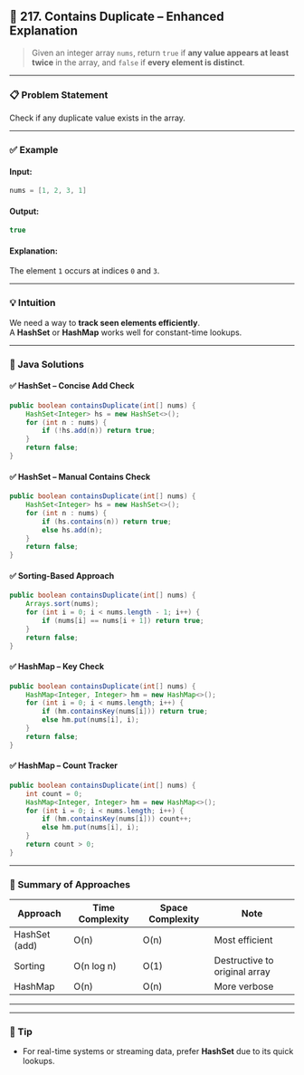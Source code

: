 ## 🔁 217. Contains Duplicate – Enhanced Explanation

> Given an integer array `nums`, return `true` if **any value appears at least twice** in the array, and `false` if **every element is distinct**.

---

### 📋 Problem Statement

Check if any duplicate value exists in the array.

---

### ✅ Example

#### Input:
```java
nums = [1, 2, 3, 1]
```
#### Output:
```java
true
```
#### Explanation:
The element `1` occurs at indices `0` and `3`.

---

### 💡 Intuition

We need a way to **track seen elements efficiently**.  
A **HashSet** or **HashMap** works well for constant-time lookups.

---

### 🔑 Java Solutions

#### ✅ HashSet – Concise Add Check

```java
public boolean containsDuplicate(int[] nums) {
    HashSet<Integer> hs = new HashSet<>();
    for (int n : nums) {
        if (!hs.add(n)) return true;
    }
    return false;
}
```

#### ✅ HashSet – Manual Contains Check

```java
public boolean containsDuplicate(int[] nums) {
    HashSet<Integer> hs = new HashSet<>();
    for (int n : nums) {
        if (hs.contains(n)) return true;
        else hs.add(n);
    }
    return false;
}
```

#### ✅ Sorting-Based Approach

```java
public boolean containsDuplicate(int[] nums) {
    Arrays.sort(nums);
    for (int i = 0; i < nums.length - 1; i++) {
        if (nums[i] == nums[i + 1]) return true;
    }
    return false;
}
```

#### ✅ HashMap – Key Check

```java
public boolean containsDuplicate(int[] nums) {
    HashMap<Integer, Integer> hm = new HashMap<>();
    for (int i = 0; i < nums.length; i++) {
        if (hm.containsKey(nums[i])) return true;
        else hm.put(nums[i], i);
    }
    return false;
}
```

#### ✅ HashMap – Count Tracker

```java
public boolean containsDuplicate(int[] nums) {
    int count = 0;
    HashMap<Integer, Integer> hm = new HashMap<>();
    for (int i = 0; i < nums.length; i++) {
        if (hm.containsKey(nums[i])) count++;
        else hm.put(nums[i], i);
    }
    return count > 0;
}
```

---

### 🧠 Summary of Approaches

| Approach        | Time Complexity | Space Complexity | Note |
|----------------|------------------|-------------------|------|
| HashSet (add)  | O(n)             | O(n)              | Most efficient |
| Sorting        | O(n log n)       | O(1)               | Destructive to original array |
| HashMap        | O(n)             | O(n)              | More verbose |

---


---

### 🧠 Tip

- For real-time systems or streaming data, prefer **HashSet** due to its quick lookups.
